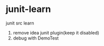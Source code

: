 # junit-learn
junit src learn


1. remove idea junit plugin(keep it disabled)
2. debug with DemoTest
